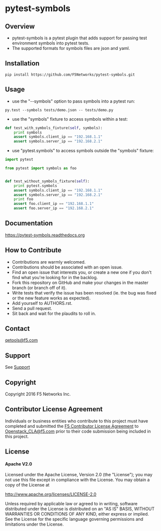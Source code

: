 pytest-symbols
==============


Overview
--------
- pytest-symbols is a pytest plugin that adds support for passing
  test environment symbols into pytest tests.
- The supported formats for symbols files are json and yaml.


Installation
------------
```shell
pip install https://github.com/F5Networks/pytest-symbols.git
```


Usage
-----
- use the "--symbols" option to pass symbols into a pytest run:

```shell
py.test --symbols tests/demo.json -- tests/demo.py
```

- use the "symbols" fixture to access symbols within a test:

```python
def test_with_symbols_fixture(self, symbols):
    print symbols
    assert symbols.client_ip == "192.168.1.1"
    assert symbols.server_ip == "192.168.2.1"
```

- use "pytest.symbols" to access symbols outside the "symbols" fixture:

```python
import pytest

from pytest import symbols as foo


def test_without_symbols_fixture(self):
    print pytest.symbols
    assert symbols.client_ip == "192.168.1.1"
    assert symbols.server_ip == "192.168.2.1"    
    print foo
    assert foo.client_ip == "192.168.1.1"
    assert foo.server_ip == "192.168.2.1"
```


Documentation
-------------
https://pytest-symbols.readthedocs.org


How to Contribute
-----------------
- Contributions are warmly welcomed.
- Contributions should be associated with an open issue.
- Find an open issue that interests you, or create a new one if you don't find
  what you're looking for in the backlog.
- Fork this repository on GitHub and make your changes in the master branch
  (or branch off of it).
- Write tests that verify the issue has been resolved (ie. the bug was fixed
  or the new feature works as expected).
- Add yourself to AUTHORS.rst.
- Send a pull request.
- Sit back and wait for the plaudits to roll in.


Contact
-------
qetools@f5.com


Support
-------
See [Support](SUPPORT.rst)

Copyright
---------
Copyright 2016 F5 Networks Inc.

Contributor License Agreement
-----------------------------
Individuals or business entities who contribute to this project must have
completed and submitted the [F5 Contributor License Agreement](http://f5-openstack-docs.readthedocs.org/en/latest/cla_landing.html)
to Openstack_CLA@f5.com prior to their code submission being included in this
project.

License
-------

#### Apache V2.0
Licensed under the Apache License, Version 2.0 (the "License"); you may not use
this file except in compliance with the License. You may obtain a copy of the
License at

http://www.apache.org/licenses/LICENSE-2.0

Unless required by applicable law or agreed to in writing, software
distributed under the License is distributed on an "AS IS" BASIS,
WITHOUT WARRANTIES OR CONDITIONS OF ANY KIND, either express or implied.
See the License for the specific language governing permissions and limitations
under the License.
